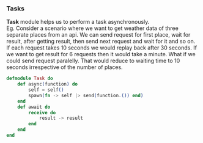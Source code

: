 ### Tasks
**Task** module helps us to perform a task asynchronously.  
Eg. Consider a scenario where we want to get weather data of three separate places from an api. We can send request for first place, wait for result, after getting result, then send next request and wait for it and so on. If each request takes 10 seconds we would replay back after 30 seconds. If we want to get result for 6 requests then it would take a minute. What if we could send request paralelly. That would reduce to waiting time to 10 seconds irrespective of the number of places.

```elixir
defmodule Task do
    def async(function) do
        self = self()
        spawn(fn -> self |> send(function.()) end)
    end
    def await do
        receive do
            result -> result
        end
    end
end
```